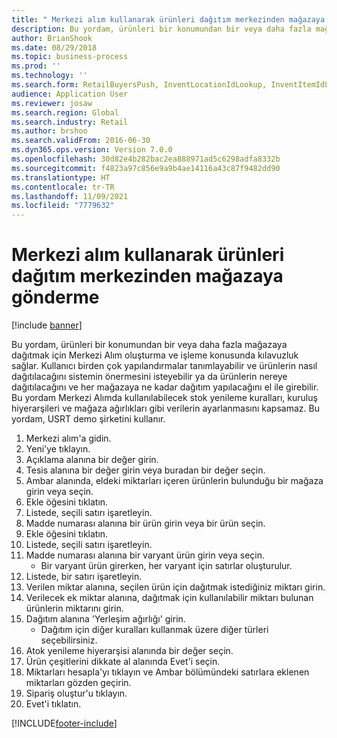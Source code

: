 ```yaml
---
title: " Merkezi alım kullanarak ürünleri dağıtım merkezinden mağazaya gönderme"
description: Bu yordam, ürünleri bir konumundan bir veya daha fazla mağazaya dağıtmak için Merkezi Alım oluşturma ve işleme konusunda kılavuzluk sağlar.
author: BrianShook
ms.date: 08/29/2018
ms.topic: business-process
ms.prod: ''
ms.technology: ''
ms.search.form: RetailBuyersPush, InventLocationIdLookup, InventItemIdLookupSimple, RetailReplenishmentTreeLookup
audience: Application User
ms.reviewer: josaw
ms.search.region: Global
ms.search.industry: Retail
ms.author: brshoo
ms.search.validFrom: 2016-06-30
ms.dyn365.ops.version: Version 7.0.0
ms.openlocfilehash: 30d82e4b282bac2ea888971ad5c6298adfa8332b
ms.sourcegitcommit: f4823a97c856e9a9b4ae14116a43c87f9482dd90
ms.translationtype: HT
ms.contentlocale: tr-TR
ms.lasthandoff: 11/09/2021
ms.locfileid: "7779632"
---
```

# <a name="push-products-from-distribution-center-to-store-using-buyers-push"></a> Merkezi alım kullanarak ürünleri dağıtım merkezinden mağazaya gönderme

[!include [banner](../includes/banner.md)]

Bu yordam, ürünleri bir konumundan bir veya daha fazla mağazaya dağıtmak için Merkezi Alım oluşturma ve işleme konusunda kılavuzluk sağlar. Kullanıcı birden çok yapılandırmalar tanımlayabilir ve ürünlerin nasıl dağıtılacağını sistemin önermesini isteyebilir ya da ürünlerin nereye dağıtılacağını ve her mağazaya ne kadar dağıtım yapılacağını el ile girebilir. Bu yordam Merkezi Alımda kullanılabilecek stok yenileme kuralları, kuruluş hiyerarşileri ve mağaza ağırlıkları gibi verilerin ayarlanmasını kapsamaz. Bu yordam, USRT demo şirketini kullanır.

1. Merkezi alım'a gidin.
2. Yeni'ye tıklayın.
3. Açıklama alanına bir değer girin.
4. Tesis alanına bir değer girin veya buradan bir değer seçin.
5. Ambar alanında, eldeki miktarları içeren ürünlerin bulunduğu bir mağaza girin veya seçin.
6. Ekle öğesini tıklatın.
7. Listede, seçili satırı işaretleyin.
8. Madde numarası alanına bir ürün girin veya bir ürün seçin.
9. Ekle öğesini tıklatın.
10. Listede, seçili satırı işaretleyin.
11. Madde numarası alanına bir varyant ürün girin veya seçin.
    * Bir varyant ürün girerken, her varyant için satırlar oluşturulur.  
12. Listede, bir satırı işaretleyin.
13. Verilen miktar alanına, seçilen ürün için dağıtmak istediğiniz miktarı girin.
14. Verilecek ek miktar alanına, dağıtmak için kullanılabilir miktarı bulunan ürünlerin miktarını girin.
15. Dağıtım alanına 'Yerleşim ağırlığı' girin.
    * Dağıtım için diğer kuralları kullanmak üzere diğer türleri seçebilirsiniz.  
16. Atok yenileme hiyerarşisi alanında bir değer seçin.
17. Ürün çeşitlerini dikkate al alanında Evet'i seçin.
18. Miktarları hesapla'yı tıklayın ve Ambar bölümündeki satırlara eklenen miktarları gözden geçirin.
19. Sipariş oluştur'u tıklayın.
20. Evet'i tıklatın.



[!INCLUDE[footer-include](../../includes/footer-banner.md)]